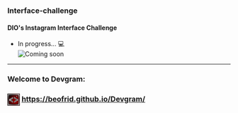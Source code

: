### Interface-challenge
#### DIO's Instagram Interface Challenge

- In progress... 💻 <br>
![Coming soon](https://media.giphy.com/media/fUYp0iOzQfC540KCs4/giphy.gif)


<hr>
<h3> Welcome to Devgram:<h3> <img align="center" src="https://github.com/beofrid/Devgram/blob/master/assets/img/flavicon.png"></a>
<a href="https://beofrid.github.io/Devgram/" >
https://beofrid.github.io/Devgram/ </a>
